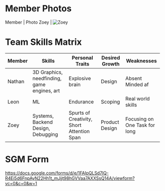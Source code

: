 # Member Photos

Member | Photo
Zoey | ![Zoey](https://avatars2.githubusercontent.com/u/39204446?s=460&v=4)


# Team Skills Matrix

Member | Skills | Personal Traits | Desired Growth | Weaknesses
--- | --- | --- | --- | ---
Nathan | 3D Graphics, needfinding, game engines, art | Explosive brain | Design | Absent Minded af
Leon | ML | Endurance | Scoping | Real world skills
Zoey | Systems, Backend Design, Debugging | Spurts of Creativity, Short Attention Span | Product Design | Focusing on One Task for long


# SGM Form

https://docs.google.com/forms/d/e/1FAIpQLSd7IQ-R4Ei5d6FnpAyN22Hh1t_mJjjt98hGVVaa7AXXSsQ14A/viewform?vc=0&c=0&w=1
